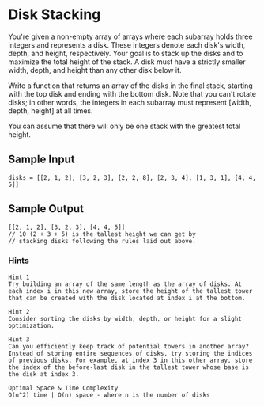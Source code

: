 # Disk Stacking

You're given a non-empty array of arrays where each subarray holds three integers and represents a disk. These integers denote each disk's width, depth, and height, respectively. Your goal is to stack up the disks and to maximize the total height of the stack. A disk must have a strictly smaller width, depth, and height than any other disk below it.

Write a function that returns an array of the disks in the final stack, starting with the top disk and ending with the bottom disk. Note that you can't rotate disks; in other words, the integers in each subarray must represent [width, depth, height] at all times.

You can assume that there will only be one stack with the greatest total height.

## Sample Input

```
disks = [[2, 1, 2], [3, 2, 3], [2, 2, 8], [2, 3, 4], [1, 3, 1], [4, 4, 5]]
```

## Sample Output
```
[[2, 1, 2], [3, 2, 3], [4, 4, 5]]
// 10 (2 + 3 + 5) is the tallest height we can get by
// stacking disks following the rules laid out above.
```

### Hints

```
Hint 1
Try building an array of the same length as the array of disks. At each index i in this new array, store the height of the tallest tower that can be created with the disk located at index i at the bottom.
```

```
Hint 2
Consider sorting the disks by width, depth, or height for a slight optimization.
```

```
Hint 3
Can you efficiently keep track of potential towers in another array? Instead of storing entire sequences of disks, try storing the indices of previous disks. For example, at index 3 in this other array, store the index of the before-last disk in the tallest tower whose base is the disk at index 3.
```

```
Optimal Space & Time Complexity
O(n^2) time | O(n) space - where n is the number of disks
```
